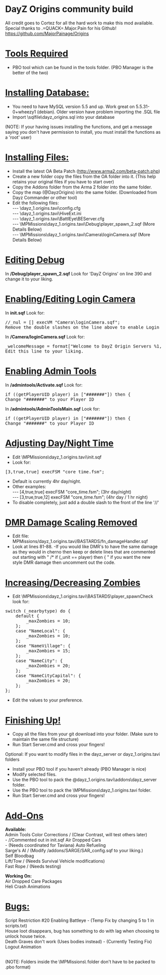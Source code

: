 DayZ Origins community build
============================

All credit goes to Cortez for all the hard work to make this mod available.<br/>
Special thanks to .=QUACK=.Major.Pain for his Github! https://github.com/MajorPainage/Origins

<u><b>Tools Required</b></u>
============================

- PBO tool which can be found in the tools folder.
(PBO Manager is the better of the two)

<u><b>Installing Database:</b></u>
============================

- You need to have MySQL version 5.5 and up. Work great on  5.5.31-0+wheezy1 (debian). Older version have problem importing the .SQL file
- Import \sqlfile\dayz_origins.sql into your database

(NOTE: If your having issues installing the functions, and get a message saying you don't have permission to install, you must install the functions as a 'root' user)

<u><b>Installing Files:</b></u>
============================

- Install the latest OA Beta Patch (http://www.arma2.com/beta-patch.php)
- Create a new folder copy the files from the OA folder into it. (This help retains your original files if you have to start over)
- Copy the Addons folder from the Arma 2 folder into the same folder.
- Copy the map (@DayzOrigins) into the same folder. (Downloaded from Dayz Commander or other tool)
- Edit the following files:<br>
--- \dayz_1.origins.tavi\config.cfg<br>
--- \dayz_1.origins.tavi\HiveExt.ini<br>
--- \dayz_1.origins.tavi\BattlEye\BEServer.cfg<br>
--- \MPMissions\dayz_1.origins.tavi\Debug\player_spawn_2.sqf (More Details Below)<br>
--- \MPMissions\dayz_1.origins.tavi\Camera\loginCamera.sqf (More Details Below)<br>

<u><b>Editing Debug</b></u>
============================

In <b>/Debug/player_spawn_2.sqf</b>
Look for 'DayZ Origins' on line 390 and change it to your liking.

<u><b>Enabling/Editing Login Camera</b></u>
============================

In <b>init.sqf</b> Look for:
<pre>
//_nul = [] execVM "Camera\loginCamera.sqf";
Remove the double slashes on the line above to enable Login Camera
</pre>

In <b>/Camera/loginCamera.sqf</b> Look for:
<pre>
_welcomeMessage = format["Welcome to DayZ Origin Servers %1, Enjoy your stay!",format["%1", name player]];
Edit this line to your liking.
</pre>

<u><b>Enabling Admin Tools</b></u>
============================

In <b>/admintools/Activate.sqf</b> Look for:
<pre>if ((getPlayerUID player) in ["#######"]) then {
Change "#######" to your Player ID
</pre>

In <b>/admintools/AdminToolsMain.sqf</b> Look for:
<pre>if ((getPlayerUID player) in ["#######"]) then {
Change "#######" to your Player ID
</pre>


<u><b>Adjusting Day/Night Time</b></u>
============================

- Edit \MPMissions\dayz_1.origins.tavi\init.sqf
- Look for:
<pre>
[3,true,true] execFSM "core_time.fsm";
</pre>
- Default is currently 4hr day/night.
- Other examples:<br>
--- [4,true,true] execFSM "core_time.fsm"; (3hr day/night)<br>
--- [3,true,true,12] execFSM "core_time.fsm"; (4hr day / 1 hr night)<br>
- To disable completely, just add a double slash to the front of the line '//'

<u><b>DMR Damage Scaling Removed</b></u>
============================

- Edit file: MPMissions/dayz_1.origins.tavi/BASTARDS/fn_damageHandler.sqf<br>
- Look at lines 81-88.
-If you would like DMR's to have the same damage as they would in cherno
then keep or delete lines that are commented out starting with  "  /* if
(_unit == player) then { "  if you want the new style DMR damage then
uncomment out the code.

<u><b>Increasing/Decreasing Zombies</b></u>
============================

- Edit \MPMissions\dayz_1.origins.tavi\BASTARDS\player_spawnCheck look for:
<pre>
switch (_nearbytype) do {
    default {
        _maxZombies = 10;
    };
    case "NameLocal": {
        _maxZombies = 10;
    };
    case "NameVillage": {
        _maxZombies = 15;
    };
    case "NameCity": {
        _maxZombies = 20;
    };
    case "NameCityCapital": {
        _maxZombies = 20;
    };
};
</pre>
- Edit the values to your preference.

<u><b>Finishing Up!</b></u>
============================

- Copy all the files from your git download into your folder. (Make sure to maintain the same file structure)
- Run Start Server.cmd and cross your fingers!

Optional:
If you want to modify files in the dayz_server or dayz_1.origins.tavi folders
- Install your PBO tool if you haven't already (PBO Manager is nice)
- Modify selected files.
- Use the PBO tool to pack the \@dayz_1.origins.tavi\addons\dayz_server folder.
- Use the PBO tool to pack the \MPMissions\dayz_1.origins.tavi folder.
- Run Start Server.cmd and cross your fingers!

<u><b>Add-Ons</b></u>
============================

<b>Available:</b><br/>
Admin Tools
Color Corrections / (Clear Contrast, will test others later)<br/> - //Commented out in init.sqf
Air Dropped Cars<br/> - (Needs coordinated for Taviana)
Auto Refueling<br/>
Sarge's AI / (Modify /addons/SARGE/SAR_config.sqf to your liking.)<br/>
Self Bloodbag<br/>
Lift/Tow / (Needs Survival Vehicle modifications)<br/>
Fast Rope / (Needs testing)<br/>

<b>Working On:</b><br/>
Air Dropped Care Packages<br/>
Heli Crash Animations<br/>

<u><b>Bugs:</b></u>
============================
Script Restriction #20 Enabling Battleye - (Temp Fix by changing 5 to 1 in scripts.txt)<br/>
House loot disappears, bug has something to do with lag when choosing to unlock house twice.<br/>
Death Graves don't work (Uses bodies instead) - (Currently Testing Fix)<br/>
Logout Animation<br/><br/>

(NOTE:  Folders inside the \MPMissions\ folder don't have to be packed to .pbo format)
